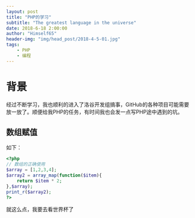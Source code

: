 ```yaml
---
layout: post
title: "PHP的学习"
subtitle: "The greatest language in the universe"
date: 2018-6-18 2:00:00
author: "Himself65"
header-img: "img/head_post/2018-4-5-01.jpg"
tags: 
    - PHP
    - 编程
---
```

# 背景

经过不断学习，我也顺利的进入了洛谷开发组搞事，GitHub的各种项目可能需要放一放了。顺便给我PHP的任务，有时间我也会发一点写PHP途中遇到的坑。

## 数组赋值

如下：

```php
<?php
// 数组的正确使用
$array = [1,2,3,4];
$array2 = array_map(function($item){
    return $item * 2;
},$array);
print_r($array2);
?>
```

就这么点，我要去看世界杯了
